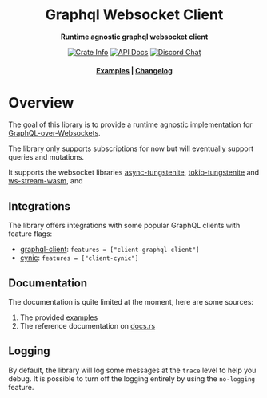 <div align="center">
  <h1>Graphql Websocket Client</h1>

  <p>
    <strong>Runtime agnostic graphql websocket client</strong>
  </p>

  <p>
    <a href="https://crates.io/crates/graphql-ws-client"><img alt="Crate Info" src="https://img.shields.io/crates/v/graphql-ws-client.svg"/></a>
    <a href="https://docs.rs/graphql-ws-client/"><img alt="API Docs" src="https://img.shields.io/docsrs/graphql-ws-client"/></a>
    <a href="https://discord.gg/Y5xDmDP"><img alt="Discord Chat" src="https://img.shields.io/discord/754633560933269544"/></a>
  </p>

  <h4>
    <a href="https://github.com/obmarg/graphql-ws-client/tree/master/examples/examples">Examples</a>
    <span> | </span>
    <a href="https://github.com/obmarg/graphql-ws-client/blob/master/CHANGELOG.md">Changelog</a>
  </h4>
</div>

# Overview

The goal of this library is to provide a runtime agnostic implementation for
[GraphQL-over-Websockets](https://github.com/graphql/graphql-over-http/blob/main/rfcs/GraphQLOverWebSocket.md).

The library only supports subscriptions for now but will eventually support queries and mutations.

It supports the websocket libraries
[async-tungstenite](https://github.com/sdroege/async-tungstenite),
[tokio-tungstenite](https://github.com/snapview/tokio-tungstenite) and
[ws-stream-wasm](https://github.com/najamelan/ws_stream_wasm), and

## Integrations

The library offers integrations with some popular GraphQL clients with feature flags:

- [graphql-client](https://github.com/graphql-rust/graphql-client): `features = ["client-graphql-client"]`
- [cynic](https://github.com/obmarg/cynic): `features = ["client-cynic"]`

## Documentation

The documentation is quite limited at the moment, here are some sources:

1. The provided [examples](https://github.com/obmarg/graphql-ws-client/tree/master/examples/examples)
2. The reference documentation on [docs.rs](https://docs.rs/graphql-ws-client/)

## Logging

By default, the library will log some messages at the `trace` level to help you debug.
It is possible to turn off the logging entirely by using the `no-logging` feature.
